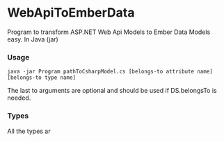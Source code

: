 # WebApiToEmberData
Program to transform ASP.NET Web Api Models to Ember Data Models easy. In Java (jar)

### Usage
``` java -jar Program pathToCsharpModel.cs [belongs-to attribute name] [belongs-to type name] ```

The last to arguments are optional and should be used if DS.belongsTo is needed.

### Types
All the types ar

